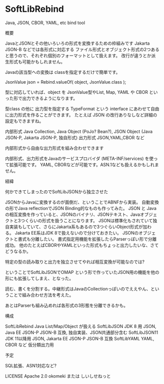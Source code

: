 # SoftLibRebind
Java, JSON, CBOR, YAML, etc bind tool

概要

JavaとJSONとその他いろいろの形式を変換するための枠組みです Jakarta JSON-B などでは各形式に対応する
ファイル形式とオブジェクト形式の2つあると思うので、それぞれ個別のフォーマットとして扱えます。
改行が違うとか派生形式も可能かもしれません。

Javaの該当型への変換は classを指定するだけで簡単です。

  JsonValue json = Rebind.valueOf( object, JsonValue.class );

型に対応していれば、object を JsonValue型やList, Map, YAML や CBOR といった形で出力できるようになります。

  型class の他に 出力型を指定する TypeFormat という interface にあわせて自由に出力形式を作ることができます。
  たとえば JSON の改行ありなしなど詳細の設定もできますね。

内部形式 Java Collection, Java Object (PoJo? Bean?), JSON Object (Java JSON-P, Jakarta JSON-P, 独自形式)
出力形式 JSON,YAML,CBOR など

内部形式から自由な出力形式を組み合わせできます

内部形式、出力形式をJavaのサービスプロバイダ (META-INF/services) を使って拡張可能です。
YAML, CBORなどが可能です。ASN.1なども扱えるかもしれません。

経緯

何かできてしまったのでSoftLibJSONから独立させた

JSONからJavaに変換するのが面倒だ、ということでABNFから実装。
自動変換の形でJava reflectionでJSON Binding的なものも作ってみた。
JSON と Javaの相互変換を作っていると、JSONのバイナリ、JSONテキスト、Javaオブジェクトと3つくらいの形式を扱うことになります。
JSONは標準化もされていて独自実装もしていて、さらにJakarta系もあるので3つぐらいObject形式が加わる。
Jakarta EE系はJDK 8で扱えないので分けておきたい。
JSONのオブジェクトと書式も分離したい。
書式指定用機能を拡張したらParserっぽい形で分離成功。
他のたとえばCBORやYAMLといった形式もちょっと出力したいな、さてどうなるか。

特定の型の読み取りと出力を独立させてやれば相互変換が可能なのでは?

ということでSoftLibJSONでOMAP という形で作っていたJSON用の機能を他の形にも拡張してしまえ、となった。

読む、書くを分割する。中継形式はJavaのCollectionっぽいのでええやん、ということで組み合わせ方法を考えた。

あとはParserも組み込めれば各形式の3形態を分離できるかも。

構成

 SoftLibRebind Java List/Map/Object が扱える
   SoftLibJSON   JDK  8    用 JSON,  Java EE    JSON-P JSON-B 互換, 独自実装、JSON共通部分含む
   SoftLibJSON11 JDK 11以降用 JSON,  Jakarta EE JSON-P JSON-B 互換
   SoftLibYAML  YAML, CBOR など 仮分類出力用

予定

   SQL拡張、ASN1対応など?

LICENSE
 Apache 2.0
 okomeki または しいしせねっと

